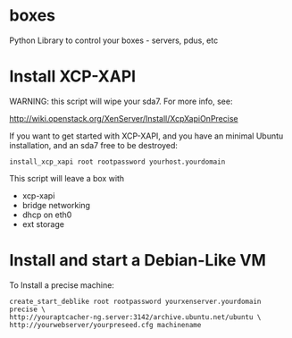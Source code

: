 boxes
=====

Python Library to control your boxes - servers, pdus, etc

Install XCP-XAPI
================
WARNING: this script will wipe your sda7. For more info, see:

http://wiki.openstack.org/XenServer/Install/XcpXapiOnPrecise

If you want to get started with XCP-XAPI, and you have an minimal Ubuntu
installation, and an sda7 free to be destroyed:

    install_xcp_xapi root rootpassword yourhost.yourdomain

This script will leave a box with 
  * xcp-xapi
  * bridge networking
  * dhcp on eth0
  * ext storage


Install and start a Debian-Like VM
==================================
To Install a precise machine:

    create_start_deblike root rootpassword yourxenserver.yourdomain precise \
    http://youraptcacher-ng.server:3142/archive.ubuntu.net/ubuntu \
    http://yourwebserver/yourpreseed.cfg machinename    
